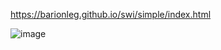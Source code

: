 https://barionleg.github.io/swi/simple/index.html

![image](https://github.com/barionleg/swi/assets/102619282/14a7a871-0a2f-4908-af0f-2982b1a025d7)


